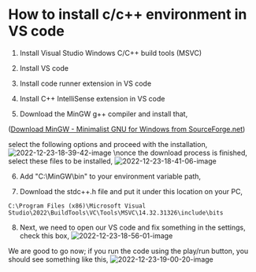 # How to install c/c++ environment in VS code
1. Install Visual Studio Windows C/C++ build tools (MSVC)
  
2. Install VS code
  
3. Install code runner extension in VS code
  
4. Install C++ IntelliSense extension in VS code
  
5. Download the MinGW g++ compiler and install that,
  
  ([Download MinGW - Minimalist GNU for Windows from SourceForge.net](https://sourceforge.net/projects/mingw/files/Installer/mingw-get-setup.exe/download?use_mirror=altushost-swe&download=&failedmirror=deac-ams.dl.sourceforge.net))
  
  select the following options and proceed with the installation,
  ![2022-12-23-18-39-42-image](https://user-images.githubusercontent.com/45464612/209340901-4d7fe0fc-f346-400a-98db-2fdee94f0422.png)
 \nonce the download process is finished, select these files to be installed,
![2022-12-23-18-41-06-image](https://user-images.githubusercontent.com/45464612/209340925-b3490457-289c-43b8-b216-158ab6aedd65.png)


  
6. Add "C:\MinGW\bin" to your environment variable path,
  
7. Download the stdc++.h file and put it under this location on your PC,
  
  ```
  C:\Program Files (x86)\Microsoft Visual Studio\2022\BuildTools\VC\Tools\MSVC\14.32.31326\include\bits
  ```
  
8. Next, we need to open our VS code and fix something in the settings, check this box,
 ![2022-12-23-18-56-01-image](https://user-images.githubusercontent.com/45464612/209341000-518133a3-b492-4b29-a5db-0abc29afa90c.png)

  
  

We are good to go now; if you run the code using the play/run button, you should see something like this,
![2022-12-23-19-00-20-image](https://user-images.githubusercontent.com/45464612/209341025-787b9794-bb1f-431c-b5fa-7f9839489ffc.png)

